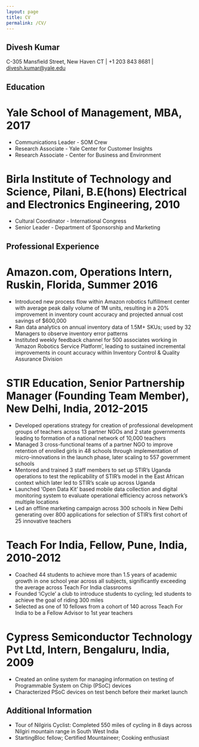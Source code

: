```yaml
---
layout: page
title: CV
permalink: /CV/
---
```


## Divesh Kumar
C-305 Mansfield Street, New Haven CT | +1 203 843 8681 | divesh.kumar@yale.edu 

## Education

# Yale School of Management, MBA, 2017
* Communications Leader - SOM Crew 
* Research Associate - Yale Center for Customer Insights 
* Research Associate - Center for Business and Environment 

# Birla Institute of Technology and Science, Pilani, B.E(hons) Electrical and Electronics Engineering, 2010
* Cultural Coordinator - International Congress
* Senior Leader - Department of Sponsorship and Marketing

## Professional Experience

# Amazon.com, Operations Intern, Ruskin, Florida, Summer 2016
* Introduced new process flow within Amazon robotics fulfillment center with average peak daily volume of 1M units, resulting in a 20% improvement in inventory count accuracy and projected annual cost savings of $600,000
* Ran data analytics on annual inventory data of 1.5M+ SKUs; used by 32 Managers to observe inventory error patterns
* Instituted weekly feedback channel for 500 associates working in ‘Amazon Robotics Service Platform’, leading to sustained incremental improvements in count accuracy within Inventory Control & Quality Assurance Division

# STIR Education, Senior Partnership Manager (Founding Team Member), New Delhi, India, 2012-2015
* Developed operations strategy for creation of professional development groups of teachers across 13 partner NGOs and 2 state governments leading to formation of a national network of 10,000 teachers
* Managed 3 cross-functional teams of a partner NGO to improve retention of enrolled girls in 48 schools through implementation of micro-innovations in the launch phase, later scaling to 557 government schools
* Mentored and trained 3 staff members to set up STIR’s Uganda operations to test the replicability of STIR’s model in the East African context which later led to STIR’s scale up across Uganda
* Launched ‘Open Data Kit’ based mobile data collection and digital monitoring system to evaluate operational efficiency across network’s multiple locations
* Led an offline marketing campaign across 300 schools in New Delhi generating over 800 applications for selection of STIR’s first cohort of 25 innovative teachers

# Teach For India, Fellow, Pune, India, 2010-2012
* Coached 44 students to achieve more than 1.5 years of academic growth in one school year across all subjects, significantly exceeding the average across Teach For India classrooms
* Founded ‘iCycle’ a club to introduce students to cycling; led students to achieve the goal of riding 300 miles
* Selected as one of 10 fellows from a cohort of 140 across Teach For India to be a Fellow Advisor to 1st year teachers

# Cypress Semiconductor Technology Pvt Ltd, Intern, Bengaluru, India, 2009
* Created an online system for managing information on testing of Programmable System on Chip (PSoC) devices
* Characterized PSoC devices on test bench before their market launch

## Additional Information
* Tour of Nilgiris Cyclist: Completed 550 miles of cycling in 8 days across Nilgiri mountain range in South West India
* StartingBloc fellow; Certified Mountaineer; Cooking enthusiast

